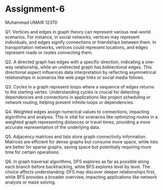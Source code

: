 # Assignment-6
Muhammad UMAIR
12370


Q1. Vertices and edges in graph theory can represent various real-world scenarios. For instance, in social networks, vertices may represent individuals, and edges signify connections or friendships between them. In transportation networks, vertices could represent locations, and edges represent roads or routes connecting them.

Q2. A directed graph has edges with a specific direction, indicating a one-way relationship, while an undirected graph has bidirectional edges. This directional aspect influences data interpretation by reflecting asymmetrical relationships in scenarios like web page links or social media follows.

Q3. Cycles in a graph represent loops where a sequence of edges returns to the starting vertex. Understanding cycles is crucial for detecting dependencies and connections in applications like project scheduling or network routing, helping prevent infinite loops or dependencies.

Q4. Weighted edges assign numerical values to connections, impacting algorithms and analysis. This is vital for scenarios like optimizing routes in a weighted graph representing distances or travel times, providing a more accurate representation of the underlying data.

Q5. Adjacency matrices and lists store graph connectivity information. Matrices are efficient for dense graphs but consume more space, while lists are better for sparse graphs, saving space but potentially requiring more time for certain operations.

Q6. In graph traversal algorithms, DFS explores as far as possible along each branch before backtracking, while BFS explores level by level. The choice affects understanding: DFS may discover deeper relationships first, while BFS provides a broader overview, impacting applications like network analysis or maze solving.
